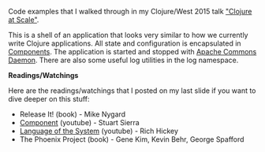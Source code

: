 Code examples that I walked through in my Clojure/West 2015 talk
["Clojure at Scale"](https://www.youtube.com/watch?v=av9Xi6CNqq4).

This is a shell of an application that looks very similar to how we
currently write Clojure applications. All state and configuration is
encapsulated in
[Components](https://github.com/stuartsierra/component). The
application is started and stopped with [Apache Commons
Daemon](http://commons.apache.org/proper/commons-daemon/). There are
also some useful log utilities in the log namespace.

**Readings/Watchings**

Here are the readings/watchings that I posted on my last slide if you want to dive deeper on this stuff:

- Release It! (book) - Mike Nygard
- [Component](https://www.youtube.com/watch?v=13cmHf_kt-Q) (youtube) - Stuart Sierra
- [Language of the System](https://www.youtube.com/watch?v=ROor6_NGIWU) (youtube) - Rich Hickey
- The Phoenix Project (book) - Gene Kim, Kevin Behr, George Spafford